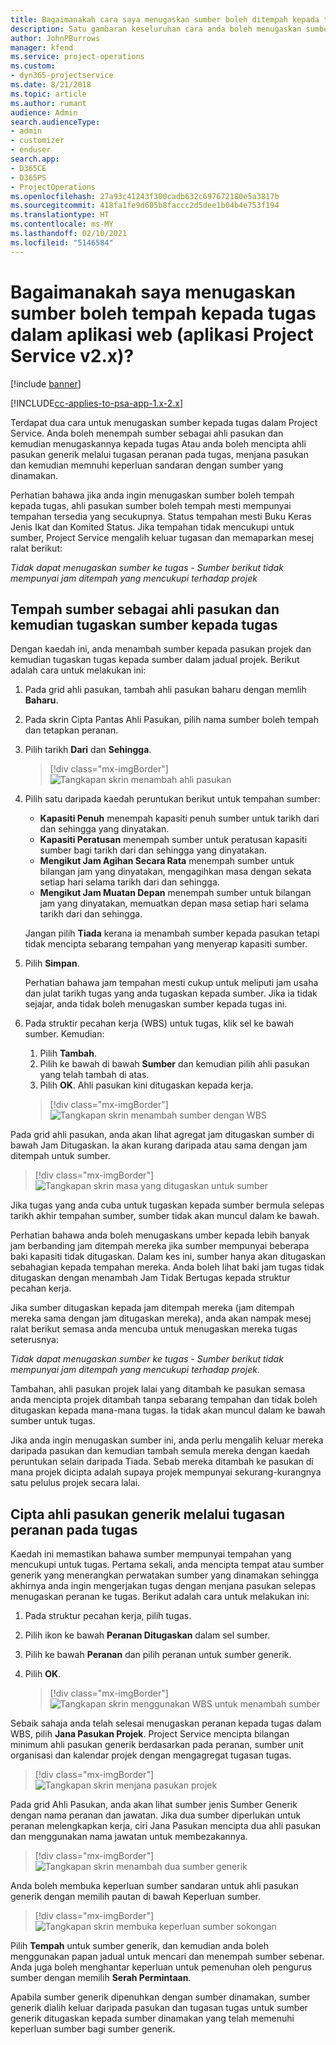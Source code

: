 ```yaml
---
title: Bagaimanakah cara saya menugaskan sumber boleh ditempah kepada tugas dalam aplikasi web?
description: Satu gambaran keseluruhan cara anda boleh menugaskan sumber boleh ditempah.
author: JohnPBurrows
manager: kfend
ms.service: project-operations
ms.custom:
- dyn365-projectservice
ms.date: 8/21/2018
ms.topic: article
ms.author: rumant
audience: Admin
search.audienceType:
- admin
- customizer
- enduser
search.app:
- D365CE
- D365PS
- ProjectOperations
ms.openlocfilehash: 27a93c41243f300cadb632c697672180e5a3817b
ms.sourcegitcommit: 418fa1fe9d605b8faccc2d5dee1b04b4e753f194
ms.translationtype: HT
ms.contentlocale: ms-MY
ms.lasthandoff: 02/10/2021
ms.locfileid: "5146584"
---
```

# <a name="how-do-i-assign-a-bookable-resource-to-a-task-in-the-web-app-project-service-app-v2x"></a>Bagaimanakah saya menugaskan sumber boleh tempah kepada tugas dalam aplikasi web (aplikasi Project Service v2.x)?

[!include [banner](../includes/psa-now-project-operations.md)]

[!INCLUDE[cc-applies-to-psa-app-1.x-2.x](../includes/cc-applies-to-psa-app-1x-2x.md)]

Terdapat dua cara untuk menugaskan sumber kepada tugas dalam Project Service. Anda boleh menempah sumber sebagai ahli pasukan dan kemudian menugaskannya kepada tugas Atau anda boleh mencipta ahli pasukan generik melalui tugasan peranan pada tugas, menjana pasukan dan kemudian memnuhi keperluan sandaran dengan sumber yang dinamakan.

Perhatian bahawa jika anda ingin menugaskan sumber boleh tempah kepada tugas, ahli pasukan sumber boleh tempah mesti mempunyai tempahan tersedia yang secukupnya. Status tempahan mesti Buku Keras Jenis Ikat dan Komited Status. Jika tempahan tidak mencukupi untuk sumber, Project Service mengalih keluar tugasan dan memaparkan mesej ralat berikut:

*Tidak dapat menugaskan sumber ke tugas - Sumber berikut tidak mempunyai jam ditempah yang mencukupi terhadap projek*

## <a name="book-a-resource-as-a-team-member-and-then-assign-the-resource-to-a-task"></a>Tempah sumber sebagai ahli pasukan dan kemudian tugaskan sumber kepada tugas

Dengan kaedah ini, anda menambah sumber kepada pasukan projek dan kemudian tugaskan tugas kepada sumber dalam jadual projek. Berikut adalah cara untuk melakukan ini:
1.  Pada grid ahli pasukan, tambah ahli pasukan baharu dengan memlih **Baharu**.
2.  Pada skrin Cipta Pantas Ahli Pasukan, pilih nama sumber boleh tempah dan tetapkan peranan.
3.  Pilih tarikh **Dari** dan **Sehingga**.

    > [!div class="mx-imgBorder"] 
    > ![Tangkapan skrin menambah ahli pasukan](media/FAQ-Resources-to-Tasks2-1.png "Tangkapan skrin menambah ahli pasukan")
 
4.  Pilih satu daripada kaedah peruntukan berikut untuk tempahan sumber:
    - **Kapasiti Penuh** menempah kapasiti penuh sumber untuk tarikh dari dan sehingga yang dinyatakan.
    - **Kapasiti Peratusan** menempah sumber untuk peratusan kapasiti sumber bagi tarikh dari dan sehingga yang dinyatakan.
    - **Mengikut Jam Agihan Secara Rata** menempah sumber untuk bilangan jam yang dinyatakan, mengagihkan masa dengan sekata setiap hari selama tarikh dari dan sehingga.
    - **Mengikut Jam Muatan Depan** menempah sumber untuk bilangan jam yang dinyatakan, memuatkan depan masa setiap hari selama tarikh dari dan sehingga.

    Jangan pilih **Tiada** kerana ia menambah sumber kepada pasukan tetapi tidak mencipta sebarang tempahan yang menyerap kapasiti sumber.
5.  Pilih **Simpan**.

    Perhatian bahawa jam tempahan mesti cukup untuk meliputi jam usaha dan julat tarikh tugas yang anda tugaskan kepada sumber. Jika ia tidak sejajar, anda tidak boleh menugaskan sumber kepada tugas ini.

6.  Pada struktir pecahan kerja (WBS) untuk tugas, klik sel ke bawah sumber. Kemudian: 

    1. Pilih **Tambah**.
    2. Pilih ke bawah di bawah **Sumber** dan kemudian pilih ahli pasukan yang telah tambah di atas.
    3. Pilih **OK**. Ahli pasukan kini ditugaskan kepada kerja.

    > [!div class="mx-imgBorder"] 
    > ![Tangkapan skrin menambah sumber dengan WBS](media/FAQ-Resources-to-Tasks2-2.png "Tangkapan skrin menambah sumber dengan WBS")
 
Pada grid ahli pasukan, anda akan lihat agregat jam ditugaskan sumber di bawah Jam Ditugaskan. Ia akan kurang daripada atau sama dengan jam ditempah untuk sumber. 

> [!div class="mx-imgBorder"] 
> ![Tangkapan skrin masa yang ditugaskan untuk sumber](media/FAQ-Resources-to-Tasks2-3.png "Tangkapan skrin masa yang ditugaskan untuk sumber")
 
Jika tugas yang anda cuba untuk tugaskan kepada sumber bermula selepas tarikh akhir tempahan sumber, sumber tidak akan muncul dalam ke bawah.

Perhatian bahawa anda boleh menugaskans umber kepada lebih banyak jam berbanding jam ditempah mereka jika sumber mempunyai beberapa baki kapasiti tidak ditugaskan. Dalam kes ini, sumber hanya akan ditugaskan sebahagian kepada tempahan mereka. Anda boleh lihat baki jam tugas tidak ditugaskan dengan menambah Jam Tidak Bertugas kepada struktur pecahan kerja.

Jika sumber ditugaskan kepada jam ditempah mereka (jam ditempah mereka sama dengan jam ditugaskan mereka), anda akan nampak mesej ralat berikut semasa anda mencuba untuk menugaskan mereka tugas seterusnya:

*Tidak dapat menugaskan sumber ke tugas - Sumber berikut tidak mempunyai jam ditempah yang mencukupi terhadap projek.*

Tambahan, ahli pasukan projek lalai yang ditambah ke pasukan semasa anda mencipta projek ditambah tanpa sebarang tempahan dan tidak boleh ditugaskan kepada mana-mana tugas. Ia tidak akan muncul dalam ke bawah sumber untuk tugas.

Jika anda ingin menugaskan sumber ini, anda perlu mengalih keluar mereka daripada pasukan dan kemudian tambah semula mereka dengan kaedah peruntukan selain daripada Tiada. Sebab mereka ditambah ke pasukan di mana projek dicipta adalah supaya projek mempunyai sekurang-kurangnya satu pelulus projek secara lalai.

## <a name="create-a-generic-team-member-through-role-assignment-on-tasks"></a>Cipta ahli pasukan generik melalui tugasan peranan pada tugas

Kaedah ini memastikan bahawa sumber mempunyai tempahan yang mencukupi untuk tugas. Pertama sekali, anda mencipta tempat atau sumber generik yang menerangkan perwatakan sumber yang dinamakan sehingga akhirnya anda ingin mengerjakan tugas dengan menjana pasukan selepas menugaskan peranan ke tugas. Berikut adalah cara untuk melakukan ini:

1. Pada struktur pecahan kerja, pilih tugas.
2. Pilih ikon ke bawah **Peranan Ditugaskan** dalam sel sumber.
3. Pilih ke bawah **Peranan** dan pilih peranan untuk sumber generik.
4. Pilih **OK**.

    > [!div class="mx-imgBorder"] 
    > ![Tangkapan skrin menggunakan WBS untuk menambah sumber](media/FAQ-Resources-to-Tasks2-4.png "Tangkapan skrin menggunakan WBS untuk menambah sumber")
 
Sebaik sahaja anda telah selesai menugaskan peranan kepada tugas dalam WBS, pilih **Jana Pasukan Projek**. Project Service mencipta bilangan minimum ahli pasukan generik berdasarkan pada peranan, sumber unit organisasi dan kalendar projek dengan mengagregat tugasan tugas.

> [!div class="mx-imgBorder"] 
> ![Tangkapan skrin menjana pasukan projek](media/FAQ-Resources-to-Tasks2-5.png "Tangkapan skrin menjana pasukan projek")
 
Pada grid Ahli Pasukan, anda akan lihat sumber jenis Sumber Generik dengan nama peranan dan jawatan. Jika dua sumber diperlukan untuk peranan melengkapkan kerja, ciri Jana Pasukan mencipta dua ahli pasukan dan menggunakan nama jawatan untuk membezakannya.

> [!div class="mx-imgBorder"] 
> ![Tangkapan skrin menambah dua sumber generik](media/FAQ-Resources-to-Tasks2-6.png "Tangkapan skrin menambah dua sumber generik")
 
Anda boleh membuka keperluan sumber sandaran untuk ahli pasukan generik dengan memilih pautan di bawah Keperluan sumber.

> [!div class="mx-imgBorder"] 
> ![Tangkapan skrin membuka keperluan sumber sokongan](media/FAQ-Resources-to-Tasks2-7.png "Tangkapan skrin membuka keperluan sumber sokongan")

Pilih **Tempah** untuk sumber generik, dan kemudian anda boleh menggunakan papan jadual untuk mencari dan menempah sumber sebenar. Anda juga boleh menghantar keperluan untuk pemenuhan oleh pengurus sumber dengan memilih **Serah Permintaan**.

Apabila sumber generik dipenuhkan dengan sumber dinamakan, sumber generik dialih keluar daripada pasukan dan tugasan tugas untuk sumber generik ditugaskan kepada sumber dinamakan yang telah memenuhi keperluan sumber bagi sumber generik.
 


